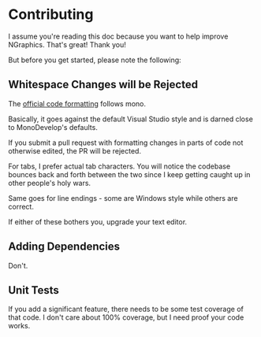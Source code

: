 # Contributing

I assume you're reading this doc because you want to help improve NGraphics. That's great! Thank you!

But before you get started, please note the following:


## Whitespace Changes will be Rejected

The [official code formatting](http://www.mono-project.com/community/contributing/coding-guidelines/) follows mono.

Basically, it goes against the default Visual Studio style and is darned close to MonoDevelop's defaults.

If you submit a pull request with formatting changes in parts of code not otherwise edited, the PR will be rejected.

For tabs, I prefer actual tab characters. You will notice the codebase bounces back and forth
between the two since I keep getting caught up in other people's holy wars.

Same goes for line endings - some are Windows style while others are correct.

If either of these bothers you, upgrade your text editor.


## Adding Dependencies

Don't.


## Unit Tests

If you add a significant feature, there needs to be some test coverage of that code. I don't care about 100% coverage,
but I need proof your code works.
